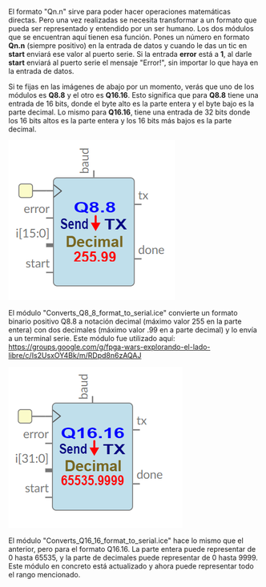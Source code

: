 El formato "Qn.n" sirve para poder hacer operaciones matemáticas directas. Pero una vez realizadas se necesita transformar a un formato que pueda ser representado y entendido por un ser humano. Los dos módulos que se encuentran aquí tienen esa función. Pones un número en formato **Qn.n** (siempre positivo) en la entrada de datos y cuando le das un tic en **start** enviará ese valor al puerto serie. Si la entrada **error** está a **1**, al darle **start** enviará al puerto serie el mensaje "Error!", sin importar lo que haya en la entrada de datos.

Si te fijas en las imágenes de abajo por un momento, verás que uno de los módulos es **Q8.8** y el otro es **Q16.16**. Esto significa que para **Q8.8** tiene una entrada de 16 bits, donde el byte alto es la parte entera y el byte bajo es la parte decimal. Lo mismo para **Q16.16**, tiene una entrada de 32 bits donde los 16 bits altos es la parte entera y los 16 bits más bajos es la parte decimal.

![](https://github.com/Democrito/repositorios/blob/master/Serial_Maths/image/ConvertQ0808formatSerial.PNG)

El módulo "Converts_Q8_8_format_to_serial.ice" convierte un formato binario positivo Q8.8 a notación decimal (máximo valor 255 en la parte entera) con dos decimales (máximo valor .99 en a parte decimal) y lo envía a un terminal serie. Este módulo fue utilizado aquí: https://groups.google.com/g/fpga-wars-explorando-el-lado-libre/c/Is2UsxOY4Bk/m/RDpd8n6zAQAJ

![](https://github.com/Democrito/repositorios/blob/master/Serial_Maths/image/ConvertQ1616formatSerial.PNG)

El módulo "Converts_Q16_16_format_to_serial.ice" hace lo mismo que el anterior, pero para el formato Q16.16. La parte entera puede representar de 0 hasta 65535, y la parte de decimales puede representar de 0 hasta 9999. Este módulo en concreto está actualizado y ahora puede representar todo el rango mencionado.
